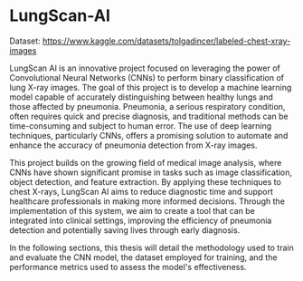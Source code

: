 # LungScan-AI

Dataset: https://www.kaggle.com/datasets/tolgadincer/labeled-chest-xray-images

LungScan AI is an innovative project focused on leveraging the power of Convolutional Neural Networks (CNNs) to perform binary classification of lung X-ray images. The goal of this project is to develop a machine learning model capable of accurately distinguishing between healthy lungs and those affected by pneumonia. Pneumonia, a serious respiratory condition, often requires quick and precise diagnosis, and traditional methods can be time-consuming and subject to human error. The use of deep learning techniques, particularly CNNs, offers a promising solution to automate and enhance the accuracy of pneumonia detection from X-ray images.

This project builds on the growing field of medical image analysis, where CNNs have shown significant promise in tasks such as image classification, object detection, and feature extraction. By applying these techniques to chest X-rays, LungScan AI aims to reduce diagnostic time and support healthcare professionals in making more informed decisions. Through the implementation of this system, we aim to create a tool that can be integrated into clinical settings, improving the efficiency of pneumonia detection and potentially saving lives through early diagnosis.

In the following sections, this thesis will detail the methodology used to train and evaluate the CNN model, the dataset employed for training, and the performance metrics used to assess the model's effectiveness.
